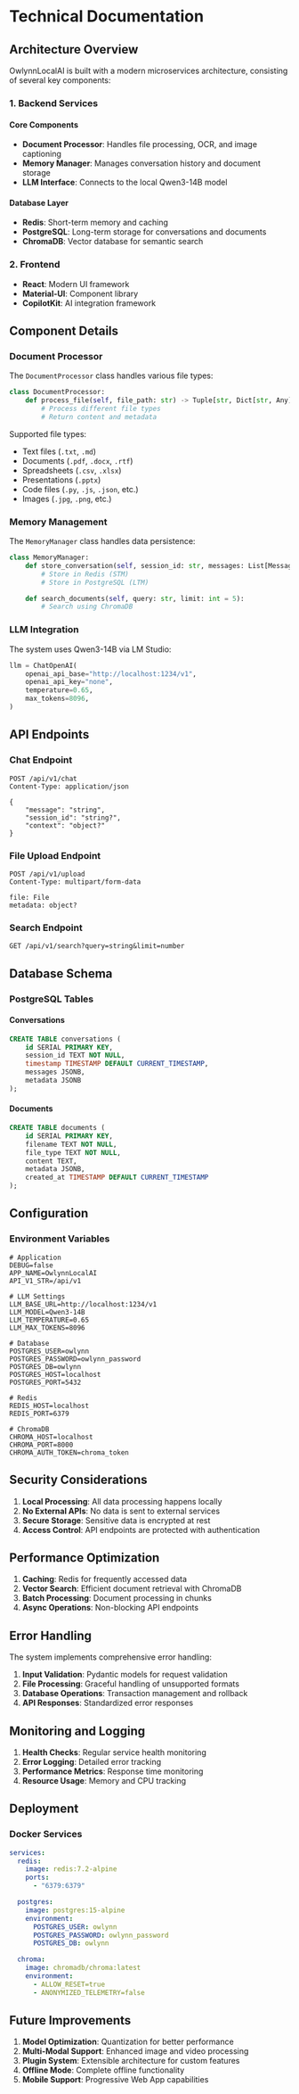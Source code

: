 # Technical Documentation

## Architecture Overview

OwlynnLocalAI is built with a modern microservices architecture, consisting of several key components:

### 1. Backend Services

#### Core Components
- **Document Processor**: Handles file processing, OCR, and image captioning
- **Memory Manager**: Manages conversation history and document storage
- **LLM Interface**: Connects to the local Qwen3-14B model

#### Database Layer
- **Redis**: Short-term memory and caching
- **PostgreSQL**: Long-term storage for conversations and documents
- **ChromaDB**: Vector database for semantic search

### 2. Frontend

- **React**: Modern UI framework
- **Material-UI**: Component library
- **CopilotKit**: AI integration framework

## Component Details

### Document Processor

The `DocumentProcessor` class handles various file types:

```python
class DocumentProcessor:
    def process_file(self, file_path: str) -> Tuple[str, Dict[str, Any]]:
        # Process different file types
        # Return content and metadata
```

Supported file types:
- Text files (`.txt`, `.md`)
- Documents (`.pdf`, `.docx`, `.rtf`)
- Spreadsheets (`.csv`, `.xlsx`)
- Presentations (`.pptx`)
- Code files (`.py`, `.js`, `.json`, etc.)
- Images (`.jpg`, `.png`, etc.)

### Memory Management

The `MemoryManager` class handles data persistence:

```python
class MemoryManager:
    def store_conversation(self, session_id: str, messages: List[Message]):
        # Store in Redis (STM)
        # Store in PostgreSQL (LTM)

    def search_documents(self, query: str, limit: int = 5):
        # Search using ChromaDB
```

### LLM Integration

The system uses Qwen3-14B via LM Studio:

```python
llm = ChatOpenAI(
    openai_api_base="http://localhost:1234/v1",
    openai_api_key="none",
    temperature=0.65,
    max_tokens=8096,
)
```

## API Endpoints

### Chat Endpoint
```http
POST /api/v1/chat
Content-Type: application/json

{
    "message": "string",
    "session_id": "string?",
    "context": "object?"
}
```

### File Upload Endpoint
```http
POST /api/v1/upload
Content-Type: multipart/form-data

file: File
metadata: object?
```

### Search Endpoint
```http
GET /api/v1/search?query=string&limit=number
```

## Database Schema

### PostgreSQL Tables

#### Conversations
```sql
CREATE TABLE conversations (
    id SERIAL PRIMARY KEY,
    session_id TEXT NOT NULL,
    timestamp TIMESTAMP DEFAULT CURRENT_TIMESTAMP,
    messages JSONB,
    metadata JSONB
);
```

#### Documents
```sql
CREATE TABLE documents (
    id SERIAL PRIMARY KEY,
    filename TEXT NOT NULL,
    file_type TEXT NOT NULL,
    content TEXT,
    metadata JSONB,
    created_at TIMESTAMP DEFAULT CURRENT_TIMESTAMP
);
```

## Configuration

### Environment Variables
```env
# Application
DEBUG=false
APP_NAME=OwlynnLocalAI
API_V1_STR=/api/v1

# LLM Settings
LLM_BASE_URL=http://localhost:1234/v1
LLM_MODEL=Qwen3-14B
LLM_TEMPERATURE=0.65
LLM_MAX_TOKENS=8096

# Database
POSTGRES_USER=owlynn
POSTGRES_PASSWORD=owlynn_password
POSTGRES_DB=owlynn
POSTGRES_HOST=localhost
POSTGRES_PORT=5432

# Redis
REDIS_HOST=localhost
REDIS_PORT=6379

# ChromaDB
CHROMA_HOST=localhost
CHROMA_PORT=8000
CHROMA_AUTH_TOKEN=chroma_token
```

## Security Considerations

1. **Local Processing**: All data processing happens locally
2. **No External APIs**: No data is sent to external services
3. **Secure Storage**: Sensitive data is encrypted at rest
4. **Access Control**: API endpoints are protected with authentication

## Performance Optimization

1. **Caching**: Redis for frequently accessed data
2. **Vector Search**: Efficient document retrieval with ChromaDB
3. **Batch Processing**: Document processing in chunks
4. **Async Operations**: Non-blocking API endpoints

## Error Handling

The system implements comprehensive error handling:

1. **Input Validation**: Pydantic models for request validation
2. **File Processing**: Graceful handling of unsupported formats
3. **Database Operations**: Transaction management and rollback
4. **API Responses**: Standardized error responses

## Monitoring and Logging

1. **Health Checks**: Regular service health monitoring
2. **Error Logging**: Detailed error tracking
3. **Performance Metrics**: Response time monitoring
4. **Resource Usage**: Memory and CPU tracking

## Deployment

### Docker Services
```yaml
services:
  redis:
    image: redis:7.2-alpine
    ports:
      - "6379:6379"

  postgres:
    image: postgres:15-alpine
    environment:
      POSTGRES_USER: owlynn
      POSTGRES_PASSWORD: owlynn_password
      POSTGRES_DB: owlynn

  chroma:
    image: chromadb/chroma:latest
    environment:
      - ALLOW_RESET=true
      - ANONYMIZED_TELEMETRY=false
```

## Future Improvements

1. **Model Optimization**: Quantization for better performance
2. **Multi-Modal Support**: Enhanced image and video processing
3. **Plugin System**: Extensible architecture for custom features
4. **Offline Mode**: Complete offline functionality
5. **Mobile Support**: Progressive Web App capabilities 